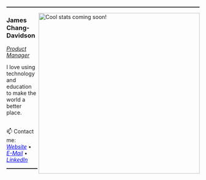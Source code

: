 <hr style="height:2px" color="grey">

<img align='right' alt="Cool stats coming soon!" width="420">
<h3>James Chang-Davidson</h3>
<p><em><u>Product Manager</u></em></p>
I love using technology and education to make the world a better place. <br/>

<br/> 📫 Contact me:
<a href="http://ChangDavidson.com" style="color:blue"><i>Website</i></a>
•
<a href="mailto:James@ChangDavidson.com" style="color:blue"><i>E-Mail</i></a>
•
<a href="https://www.linkedin.com/in/JCD" style="color:blue"><i>LinkedIn</i></a><br/>

<hr style="height:2px" color="grey">
